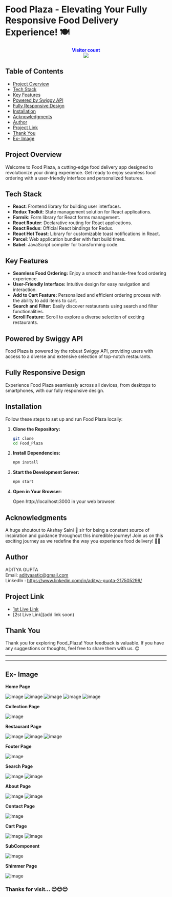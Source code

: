 # Food Plaza - Elevating Your Fully Responsive Food Delivery Experience! 🍽️

<p align="center">
  <b style="color: blue;  ">Visitor count</b>
  <br>
  <a style="" href="https://github.com/adityaastic">
  <img src="https://profile-counter.glitch.me/food-plaza/count.svg" />
  </a>
</p>

## Table of Contents

-   [Project Overview](#project-overview)
-   [Tech Stack](#tech-stack)
-   [Key Features](#key-features)
-   [Powered by Swiggy API](#powered-by-swiggy-api)
-   [Fully Responsive Design](#fully-responsive-design)
-   [Installation](#installation)
-   [Acknowledgments](#acknowledgments)
-   [Author](#author)
-   [Project Link](#project-link)
-   [Thank You](#thank-you)
-   [Ex- Image](#ex--image)

## Project Overview

Welcome to Food Plaza, a cutting-edge food delivery app designed to revolutionize your dining experience. Get ready to enjoy seamless food ordering with a user-friendly interface and personalized features.

## Tech Stack

-   **React**: Frontend library for building user interfaces.
-   **Redux Toolkit**: State management solution for React applications.
-   **Formik**: Form library for React forms management.
-   **React Router**: Declarative routing for React applications.
-   **React Redux**: Official React bindings for Redux.
-   **React Hot Toast**: Library for customizable toast notifications in React.
-   **Parcel**: Web application bundler with fast build times.
-   **Babel**: JavaScript compiler for transforming code.

## Key Features

-   **Seamless Food Ordering:** Enjoy a smooth and hassle-free food ordering experience.
-   **User-Friendly Interface:** Intuitive design for easy navigation and interaction.
-   **Add to Cart Feature:** Personalized and efficient ordering process with the ability to add items to cart.
-   **Search and Filter:** Easily discover restaurants using search and filter functionalities.
-   **Scroll Feature:** Scroll to explore a diverse selection of exciting restaurants.

## Powered by Swiggy API

Food Plaza is powered by the robust Swiggy API, providing users with access to a diverse and extensive selection of top-notch restaurants.

## Fully Responsive Design

Experience Food Plaza seamlessly across all devices, from desktops to smartphones, with our fully responsive design.

## Installation

Follow these steps to set up and run Food Plaza locally:

1. **Clone the Repository:**
    ```bash
    git clone 
    cd Food_Plaza
    ```
2. **Install Dependencies:**

    ```bash
    npm install
    ```

3. **Start the Development Server:**

    ```bash
    npm start
    ```

4. **Open in Your Browser:**

    Open http://localhost:3000 in your web browser.

## Acknowledgments

A huge shoutout to Akshay Saini 🚀 sir for being a constant source of inspiration and guidance throughout this incredible journey! Join us on this exciting journey as we redefine the way you experience food delivery! 🌮🚀

## Author

ADITYA GUPTA \
Email: adityaastic@gmail.com\
LinkedIn : https://www.linkedin.com/in/aditya-gupta-217505299/

## Project Link

-   [1st Live Link]()
-   [2st Live Link](add link soon)

## Thank You

Thank you for exploring Food_Plaza! Your feedback is valuable. If you have any suggestions or thoughts, feel free to share them with us. 😊

---

---

## Ex- Image

**Home Page**

![image](https://github.com/adityaastic/Food_Plaza/assets/126412088/5e85916d-1aa3-40eb-9cef-f5ef74998f02)
![image](https://github.com/adityaastic/Food_Plaza/assets/126412088/3081ec51-a474-4d26-b91d-b53956618dbf)
![image](https://github.com/adityaastic/Food_Plaza/assets/126412088/c895bfbd-a648-4e6c-8082-0393d0dda9cd)
![image](https://github.com/adityaastic/Food_Plaza/assets/126412088/202e1b60-955e-4f47-9b8f-cad9b9547317)
![image](https://github.com/adityaastic/Food_Plaza/assets/126412088/8e5cb44b-bc0a-4b67-b41b-67ece2b92aa6)

**Collection Page**

![image](https://github.com/adityaastic/Food_Plaza/assets/126412088/a383952a-3005-4e0f-a0a3-dd4bf81aa6f3)

**Restaurant Page**

![image](https://github.com/adityaastic/Food_Plaza/assets/126412088/8bedd5de-628e-4277-a781-e87c30847bbf)
![image](https://github.com/adityaastic/Food_Plaza/assets/126412088/9ed5fc8a-a3bb-402f-846d-2cf79da9dc0a)
![image](https://github.com/adityaastic/Food_Plaza/assets/126412088/6d7d7100-5add-4082-b290-6d28a05bf41e)

**Footer Page**

![image](https://github.com/adityaastic/Food_Plaza/assets/126412088/ed9f45ce-28c2-4406-b1fd-fa1858f5e20c)

**Search Page**

![image](https://github.com/adityaastic/Food_Plaza/assets/126412088/4f2d510e-58ac-4511-9c8d-58e950c98ba7)
![image](https://github.com/adityaastic/Food_Plaza/assets/126412088/b26f69a6-7e8e-427d-918f-8912fbded64b)

**About Page**

![image](https://github.com/adityaastic/Food_Plaza/assets/126412088/d0a16895-2e33-41d2-a3fe-260ecb963033)
![image](https://github.com/adityaastic/Food_Plaza/assets/126412088/89628633-f60d-4473-8604-b1762dad2995)

**Contact Page**

![image](https://github.com/adityaastic/Food_Plaza/assets/126412088/dc32adce-e50e-401d-9be6-631333e7dd6d)

**Cart Page**

![image](https://github.com/adityaastic/Food_Plaza/assets/126412088/a255acaf-b8a5-4570-842c-6330c05dc47d)
![image](https://github.com/adityaastic/Food_Plaza/assets/126412088/a5b15743-1cde-413c-9b8f-b56ab8867d3f)

**SubComponent**

![image](https://github.com/adityaastic/Food_Plaza/assets/126412088/f65a210a-1224-4dde-ba79-e895c6af5491)

**Shimmer Page**

![image](https://github.com/adityaastic/Food_Plaza/assets/126412088/5af8ce99-11d3-4d26-9608-e348b8743633)

### Thanks for visit... 😊😊😊
